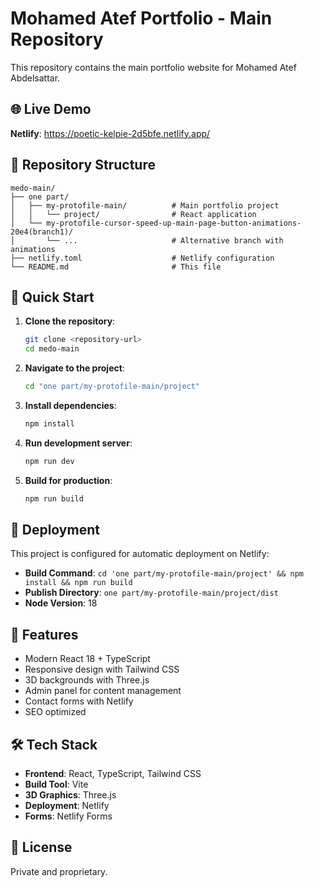 # Mohamed Atef Portfolio - Main Repository

This repository contains the main portfolio website for Mohamed Atef Abdelsattar.

## 🌐 Live Demo

**Netlify**: https://poetic-kelpie-2d5bfe.netlify.app/

## 📁 Repository Structure

```
medo-main/
├── one part/
│   ├── my-protofile-main/          # Main portfolio project
│   │   └── project/                # React application
│   └── my-protofile-cursor-speed-up-main-page-button-animations-20e4(branch1)/
│       └── ...                     # Alternative branch with animations
├── netlify.toml                    # Netlify configuration
└── README.md                       # This file
```

## 🚀 Quick Start

1. **Clone the repository**:
   ```bash
   git clone <repository-url>
   cd medo-main
   ```

2. **Navigate to the project**:
   ```bash
   cd "one part/my-protofile-main/project"
   ```

3. **Install dependencies**:
   ```bash
   npm install
   ```

4. **Run development server**:
   ```bash
   npm run dev
   ```

5. **Build for production**:
   ```bash
   npm run build
   ```

## 🔧 Deployment

This project is configured for automatic deployment on Netlify:

- **Build Command**: `cd 'one part/my-protofile-main/project' && npm install && npm run build`
- **Publish Directory**: `one part/my-protofile-main/project/dist`
- **Node Version**: 18

## 📱 Features

- Modern React 18 + TypeScript
- Responsive design with Tailwind CSS
- 3D backgrounds with Three.js
- Admin panel for content management
- Contact forms with Netlify
- SEO optimized

## 🛠️ Tech Stack

- **Frontend**: React, TypeScript, Tailwind CSS
- **Build Tool**: Vite
- **3D Graphics**: Three.js
- **Deployment**: Netlify
- **Forms**: Netlify Forms

## 📄 License

Private and proprietary.